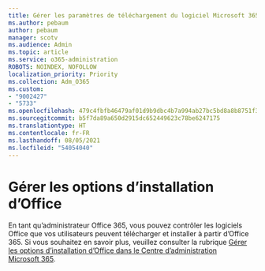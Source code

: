 ```yaml
---
title: Gérer les paramètres de téléchargement du logiciel Microsoft 365 Apps
ms.author: pebaum
author: pebaum
manager: scotv
ms.audience: Admin
ms.topic: article
ms.service: o365-administration
ROBOTS: NOINDEX, NOFOLLOW
localization_priority: Priority
ms.collection: Adm_O365
ms.custom:
- "9002427"
- "5733"
ms.openlocfilehash: 479c4fbfb46479af01d9b9dbc4b7a994ab27bc5bd8a8b8751f3dc9d203a60313
ms.sourcegitcommit: b5f7da89a650d2915dc652449623c78be6247175
ms.translationtype: HT
ms.contentlocale: fr-FR
ms.lasthandoff: 08/05/2021
ms.locfileid: "54054040"
---
```

# <a name="manage-office-installation-options"></a>Gérer les options d’installation d’Office

En tant qu’administrateur Office 365, vous pouvez contrôler les logiciels Office que vos utilisateurs peuvent télécharger et installer à partir d’Office 365. Si vous souhaitez en savoir plus, veuillez consulter la rubrique [Gérer les options d’installation d’Office dans le Centre d’administration Microsoft 365](https://docs.microsoft.com/deployoffice/manage-software-download-settings-office-365).
